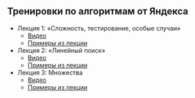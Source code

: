 ## Тренировки по алгоритмам от Яндекса
- Лекция 1: «Сложность, тестирование, особые случаи»
  - [Видео](https://www.youtube.com/watch?v=QLhqYNsPIVo)
  - [Примеры из лекции](./lecture_01_complexity_testing_corner_cases/)
- Лекция 2: «Линейный поиск»
  - [Видео](https://www.youtube.com/watch?v=SKwB41FrGgU)
  - [Примеры из лекции](./lecture_02_linear_search/)
- Лекция 3: Множества
  - [Видео](httphttps://www.youtube.com/watch?v=PUpmV2ieIHA)
  - [Примеры из лекции](./lecture_03_set_hashtable/)